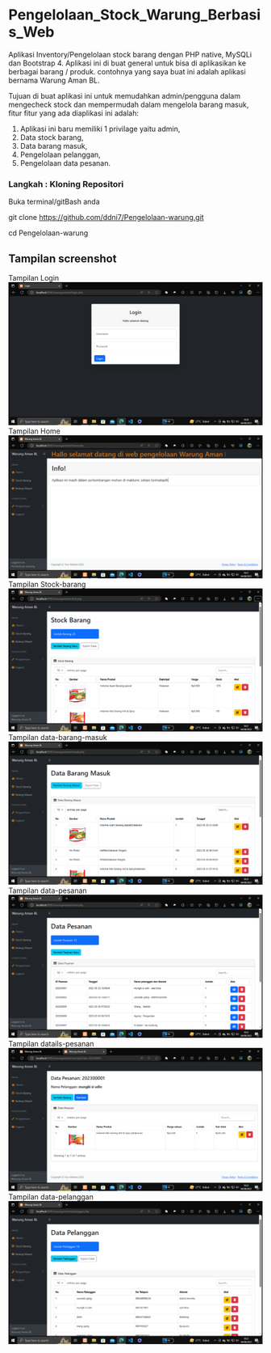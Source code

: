 # Pengelolaan_Stock_Warung_Berbasis_Web

Aplikasi Inventory/Pengelolaan stock barang dengan PHP native, MySQLi dan Bootstrap 4. Aplikasi ini di buat general untuk bisa di aplikasikan ke berbagai barang / produk. contohnya yang saya buat ini adalah aplikasi bernama Warung Aman BL.

Tujuan di buat aplikasi ini untuk memudahkan admin/pengguna dalam mengecheck stock dan mempermudah dalam mengelola barang masuk, fitur fitur yang ada diaplikasi ini adalah:

1. Aplikasi ini baru memiliki 1 privilage yaitu admin,
2. Data stock barang,
3. Data barang masuk,
4. Pengelolaan pelanggan,
5. Pengelolaan data pesanan.

### Langkah : Kloning Repositori
Buka terminal/gitBash anda

git clone https://github.com/ddni7/Pengelolaan-warung.git

cd Pengelolaan-warung
## Tampilan screenshot

Tampilan Login
![Login](screenshot/login.png)
Tampilan Home
![Home](screenshot/home.png)
Tampilan Stock-barang
![estock](screenshot/stock-barang.png)
Tampilan data-barang-masuk
![data-bar](screenshot/data-barang-masuk.png)
Tampilan data-pesanan
![data-pes](screenshot/data-pesanan.png)
Tampilan datails-pesanan
![det-pes](screenshot/details-data-pesanan.png)
Tampilan data-pelanggan
![data-pel](screenshot/data-pelanggan.png)
